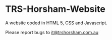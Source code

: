 # TRS-Horsham-Website

A website coded in HTML 5, CSS and Javascript.

Please report bugs to it@trshorsham.com.au
